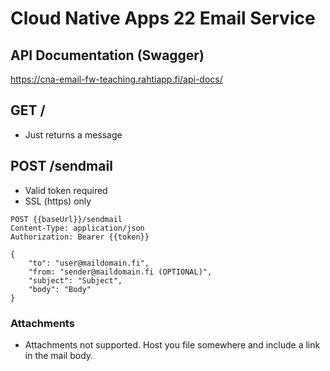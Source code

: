 # Cloud Native Apps 22 Email Service

## API Documentation (Swagger)
https://cna-email-fw-teaching.rahtiapp.fi/api-docs/

## GET /
- Just returns a message

## POST /sendmail
- Valid token required
- SSL (https) only

```
POST {{baseUrl}}/sendmail
Content-Type: application/json
Authorization: Bearer {{token}}

{ 
    "to": "user@maildomain.fi", 
    "from: "sender@maildomain.fi (OPTIONAL)",
    "subject": "Subject", 
    "body": "Body" 
}
```

### Attachments
- Attachments not supported. Host you file somewhere and include a link in the mail body.
